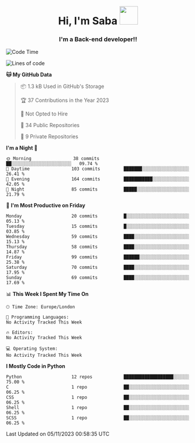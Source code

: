 <h1 align="center">Hi, I'm Saba <img src="https://media.giphy.com/media/EdB2g3VFDoKs57oe1w/giphy.gif" width="50"></h1>
<h3 align="center">I'm a Back-end developer!!</h3>

<!--START_SECTION:waka-->
![Code Time](http://img.shields.io/badge/Code%20Time-776%20hrs%2030%20mins-blue)

![Lines of code](https://img.shields.io/badge/From%20Hello%20World%20I%27ve%20Written-53.7%20thousand%20lines%20of%20code-blue)

**🐱 My GitHub Data** 

> 📦 1.3 kB Used in GitHub's Storage 
 > 
> 🏆 37 Contributions in the Year 2023
 > 
> 🚫 Not Opted to Hire
 > 
> 📜 34 Public Repositories 
 > 
> 🔑 9 Private Repositories 
 > 
**I'm a Night 🦉** 

```text
🌞 Morning                38 commits          ██░░░░░░░░░░░░░░░░░░░░░░░   09.74 % 
🌆 Daytime                103 commits         ███████░░░░░░░░░░░░░░░░░░   26.41 % 
🌃 Evening                164 commits         ███████████░░░░░░░░░░░░░░   42.05 % 
🌙 Night                  85 commits          █████░░░░░░░░░░░░░░░░░░░░   21.79 % 
```
📅 **I'm Most Productive on Friday** 

```text
Monday                   20 commits          █░░░░░░░░░░░░░░░░░░░░░░░░   05.13 % 
Tuesday                  15 commits          █░░░░░░░░░░░░░░░░░░░░░░░░   03.85 % 
Wednesday                59 commits          ████░░░░░░░░░░░░░░░░░░░░░   15.13 % 
Thursday                 58 commits          ████░░░░░░░░░░░░░░░░░░░░░   14.87 % 
Friday                   99 commits          ██████░░░░░░░░░░░░░░░░░░░   25.38 % 
Saturday                 70 commits          ████░░░░░░░░░░░░░░░░░░░░░   17.95 % 
Sunday                   69 commits          ████░░░░░░░░░░░░░░░░░░░░░   17.69 % 
```


📊 **This Week I Spent My Time On** 

```text
🕑︎ Time Zone: Europe/London

💬 Programming Languages: 
No Activity Tracked This Week

🔥 Editors: 
No Activity Tracked This Week

💻 Operating System: 
No Activity Tracked This Week
```

**I Mostly Code in Python** 

```text
Python                   12 repos            ███████████████████░░░░░░   75.00 % 
C                        1 repo              ██░░░░░░░░░░░░░░░░░░░░░░░   06.25 % 
CSS                      1 repo              ██░░░░░░░░░░░░░░░░░░░░░░░   06.25 % 
Shell                    1 repo              ██░░░░░░░░░░░░░░░░░░░░░░░   06.25 % 
SCSS                     1 repo              ██░░░░░░░░░░░░░░░░░░░░░░░   06.25 % 
```




 Last Updated on 05/11/2023 00:58:35 UTC
<!--END_SECTION:waka-->
